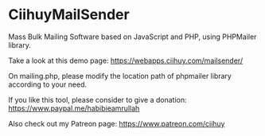 # CiihuyMailSender
Mass Bulk Mailing Software based on JavaScript and PHP, using PHPMailer library.

Take a look at this demo page: https://webapps.ciihuy.com/mailsender/

On mailing.php, please modify the location path of phpmailer library according to your need.

If you like this tool, please consider to give a donation: https://www.paypal.me/habibieamrullah

Also check out my Patreon page: https://www.patreon.com/ciihuy
